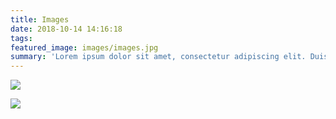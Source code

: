 ```yaml
---
title: Images
date: 2018-10-14 14:16:18
tags:
featured_image: images/images.jpg
summary: 'Lorem ipsum dolor sit amet, consectetur adipiscing elit. Duis luctus libero laoreet quam consequat mattis. Mauris efficitur eros purus, id placerat metus luctus id.'
---
```



![](https://i.imgur.com/e3IThOI.gif)


![](https://i.imgur.com/jepuR1S.jpg)
